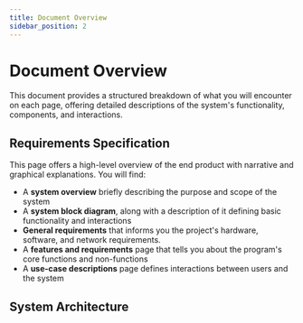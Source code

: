 ```yaml
---
title: Document Overview
sidebar_position: 2
---
```


# Document Overview

This document provides a structured breakdown of what you will encounter on each page, offering detailed descriptions of the system's functionality, components, and interactions.

## Requirements Specification


This page offers a high-level overview of the end product with narrative and graphical explanations. You will find:

- A **system overview** briefly describing the purpose and scope of the system
- A **system block diagram**, along with a description of it defining basic functionality and interactions
- **General requirements** that informs you the project's hardware, software, and network requirements.
- A **features and requirements** page that tells you about the program's core functions and non-functions
- A **use-case descriptions** page defines interactions between users and the system


## System Architecture

